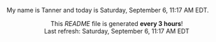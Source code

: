 My name is Tanner and today is Saturday, September 6, 11:17 AM EDT.

<p align="center">This <i>README</i> file is generated <b>every 3 hours</b>!</br>Last refresh: Saturday, September 6, 11:17 AM EDT<br /></p>
